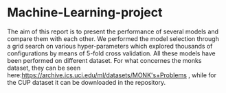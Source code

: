 # Machine-Learning-project
The aim of this report is to present the performance of several models and compare them with each other.
We performed the model selection through a grid search on various hyper-parameters which explored thousands of configurations by means of 5-fold cross validation. 
All these models have been performed on different dataset. For what concernes the monks dataset, they can be seen here:https://archive.ics.uci.edu/ml/datasets/MONK's+Problems , while for the CUP dataset it can be downloaded in the repository.
